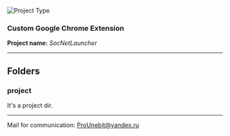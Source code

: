 ![Project Type](https://image.ibb.co/jWSrfd/pic_ext.jpg)

### Custom Google Chrome Extension
**Project name:** *SocNetLauncher*
- - -
## Folders

### project
It's a project dir.

- - -
Mail for communication: <ProUnebit@yandex.ru>
